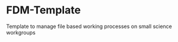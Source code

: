FDM-Template
============

Template to manage file based working processes on small science workgroups